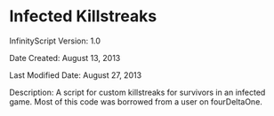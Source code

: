 # Infected Killstreaks

InfinityScript Version: 1.0

Date Created: August 13, 2013

Last Modified Date: August 27, 2013

Description:
A script for custom killstreaks for survivors in an infected game. Most of this code was borrowed from a user on fourDeltaOne.
